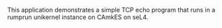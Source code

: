 <!--
     Copyright 2020, Data61, CSIRO (ABN 41 687 119 230)

     SPDX-License-Identifier: BSD-2-Clause
-->

This application demonstrates a simple TCP echo program that runs in a 
rumprun unikernel instance on CAmkES on seL4.